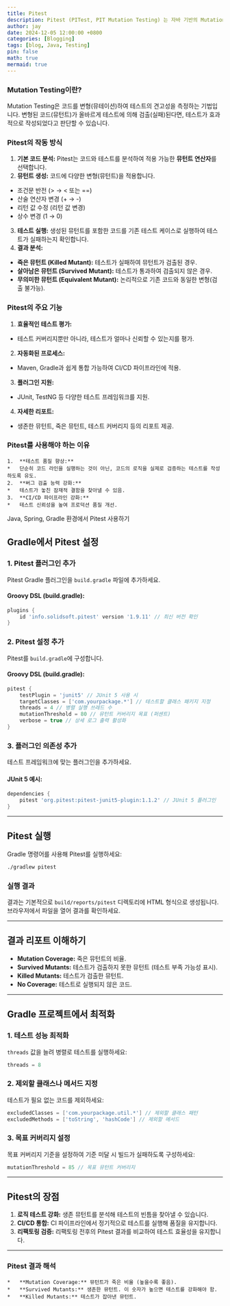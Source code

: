 ```yaml
---
title: Pitest
description: Pitest (PITest, PIT Mutation Testing) 는 자바 기반의 Mutation Testing 도구로, 코드의 테스트 커버리지뿐만 아니라 테스트의 효율성을 평가하는 데 사용됩니다. 일반적인 코드 커버리지는 테스트가 코드의 각 부분을 실행했는지 확인하지만, Pitest는 테스트가 코드의 동작을 올바르게 검증하는지도 평가합니다.
author: jay
date: 2024-12-05 12:00:00 +0800
categories: [Blogging]
tags: [blog, Java, Testing]
pin: false
math: true
mermaid: true
---
```


### Mutation Testing이란?

Mutation Testing은 코드를 변형(뮤테이션)하여 테스트의 견고성을 측정하는 기법입니다. 변형된 코드(뮤턴트)가 올바르게 테스트에 의해 검출(실패)된다면, 테스트가 효과적으로 작성되었다고 판단할 수 있습니다.

### Pitest의 작동 방식

1. **기본 코드 분석:**
   Pitest는 코드와 테스트를 분석하여 적용 가능한 **뮤턴트 연산자**를 선택합니다.
2. **뮤턴트 생성:**
   코드에 다양한 변형(뮤턴트)을 적용합니다.
* 조건문 반전 (> → < 또는 ==)
* 산술 연산자 변경 (+ → -)
* 리턴 값 수정 (리턴 값 변경)
* 상수 변경 (1 → 0)
3. **테스트 실행:**
   생성된 뮤턴트를 포함한 코드를 기존 테스트 케이스로 실행하여 테스트가 실패하는지 확인합니다.
4. **결과 분석:**
* **죽은 뮤턴트 (Killed Mutant):** 테스트가 실패하여 뮤턴트가 검출된 경우.
* **살아남은 뮤턴트 (Survived Mutant):** 테스트가 통과하여 검출되지 않은 경우.
* **무의미한 뮤턴트 (Equivalent Mutant):** 논리적으로 기존 코드와 동일한 변형(검출 불가능).

### Pitest의 주요 기능

1. **효율적인 테스트 평가:**
* 테스트 커버리지뿐만 아니라, 테스트가 얼마나 신뢰할 수 있는지를 평가.
2. **자동화된 프로세스:**
* Maven, Gradle과 쉽게 통합 가능하여 CI/CD 파이프라인에 적용.
3. **플러그인 지원:**
* JUnit, TestNG 등 다양한 테스트 프레임워크를 지원.
4. **자세한 리포트:**
* 생존한 뮤턴트, 죽은 뮤턴트, 테스트 커버리지 등의 리포트 제공.

### Pitest를 사용해야 하는 이유

	1.	**테스트 품질 향상:**
	* 	단순히 코드 라인을 실행하는 것이 아닌, 코드의 로직을 실제로 검증하는 테스트를 작성하도록 유도.
	2.	**버그 검출 능력 강화:**
	* 	테스트가 놓친 잠재적 결함을 찾아낼 수 있음.
	3.	**CI/CD 파이프라인 강화:**
	* 	테스트 신뢰성을 높여 프로덕션 품질 개선.

Java, Spring, Gradle 환경에서 Pitest 사용하기

## Gradle에서 Pitest 설정

### 1. Pitest 플러그인 추가
Pitest Gradle 플러그인을 `build.gradle` 파일에 추가하세요.

#### **Groovy DSL (build.gradle):**
```groovy
plugins {
    id 'info.solidsoft.pitest' version '1.9.11' // 최신 버전 확인
}
```

### 2. Pitest 설정 추가
Pitest를 `build.gradle`에 구성합니다.

#### **Groovy DSL (build.gradle):**
```groovy
pitest {
    testPlugin = 'junit5' // JUnit 5 사용 시
    targetClasses = ['com.yourpackage.*'] // 테스트할 클래스 패키지 지정
    threads = 4 // 병렬 실행 쓰레드 수
    mutationThreshold = 80 // 뮤턴트 커버리지 목표 (퍼센트)
    verbose = true // 상세 로그 출력 활성화
}
```

### 3. 플러그인 의존성 추가
테스트 프레임워크에 맞는 플러그인을 추가하세요.

#### **JUnit 5 예시:**
```groovy
dependencies {
    pitest 'org.pitest:pitest-junit5-plugin:1.1.2' // JUnit 5 플러그인
}
```

---

## Pitest 실행

Gradle 명령어를 사용해 Pitest를 실행하세요:
```bash
./gradlew pitest
```

### 실행 결과
결과는 기본적으로 `build/reports/pitest` 디렉토리에 HTML 형식으로 생성됩니다. 브라우저에서 파일을 열어 결과를 확인하세요.

---

## 결과 리포트 이해하기

- **Mutation Coverage:** 죽은 뮤턴트의 비율.
- **Survived Mutants:** 테스트가 검출하지 못한 뮤턴트 (테스트 부족 가능성 표시).
- **Killed Mutants:** 테스트가 검출한 뮤턴트.
- **No Coverage:** 테스트로 실행되지 않은 코드.

---

## Gradle 프로젝트에서 최적화

### 1. 테스트 성능 최적화
`threads` 값을 늘려 병렬로 테스트를 실행하세요:
```groovy
threads = 8
```

### 2. 제외할 클래스나 메서드 지정
테스트가 필요 없는 코드를 제외하세요:
```groovy
excludedClasses = ['com.yourpackage.util.*'] // 제외할 클래스 패턴
excludedMethods = ['toString', 'hashCode'] // 제외할 메서드
```

### 3. 목표 커버리지 설정
목표 커버리지 기준을 설정하여 기준 미달 시 빌드가 실패하도록 구성하세요:
```groovy
mutationThreshold = 85 // 목표 뮤턴트 커버리지
```

---

## Pitest의 장점

1. **로직 테스트 강화:** 생존 뮤턴트를 분석해 테스트의 빈틈을 찾아낼 수 있습니다.
2. **CI/CD 통합:** CI 파이프라인에서 정기적으로 테스트를 실행해 품질을 유지합니다.
3. **리팩토링 검증:** 리팩토링 전후의 Pitest 결과를 비교하여 테스트 효율성을 유지합니다.

---

### Pitest 결과 해석

	* 	**Mutation Coverage:** 뮤턴트가 죽은 비율 (높을수록 좋음).
	* 	**Survived Mutants:** 생존한 뮤턴트. 이 숫자가 높으면 테스트를 강화해야 함.
	* 	**Killed Mutants:** 테스트가 잡아낸 뮤턴트.
